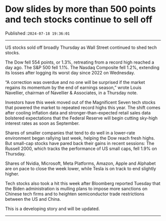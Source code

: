 # Dow slides by more than 500 points and tech stocks continue to sell off

Published :`2024-07-18 19:36:01`

---

US stocks sold off broadly Thursday as Wall Street continued to shed tech stocks.

The Dow fell 554 points, or 1.3%, retreating from a record high reached a day ago. The S&P 500 fell 1.1%. The Nasdaq Composite fell 1.2%, extending its losses after logging its worst day since 2022 on Wednesday.

“A correction was overdue and no one will be surprised if the market regains its momentum by the end of earnings season,” wrote Louis Navellier, chairman of Navellier & Associates, in a Thursday note.

Investors have this week moved out of the Magnificent Seven tech stocks that powered the market to repeated record highs this year. The shift comes after cooling inflation data and stronger-than-expected retail sales data bolstered expectations that the Federal Reserve will begin cutting sky-high interest rates as soon as September.

Shares of smaller companies that tend to do well in a lower-rate environment began rallying last week, helping the Dow reach fresh highs. But small-cap stocks have pared back their gains in recent sessions: The Russell 2000, which tracks the performance of US small caps, fell 1.9% on Thursday.

Shares of Nvidia, Microsoft, Meta Platforms, Amazon, Apple and Alphabet are on pace to close the week lower, while Tesla is on track to end slightly higher.

Tech stocks also took a hit this week after Bloomberg reported Tuesday that the Biden administration is mulling plans to impose more sanctions on Chinese tech firms and to heighten semiconductor trade restrictions between the US and China.

This is a developing story and will be updated.

---

